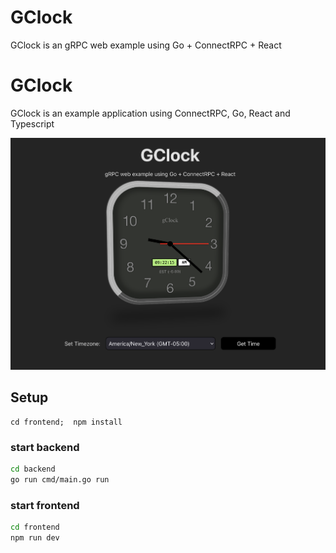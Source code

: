 
# GClock

GClock is an gRPC web example using Go + ConnectRPC + React


# GClock

GClock is an example application using ConnectRPC, Go, React and Typescript

![Screenshot](assets/screenshot-1.png)


## Setup

```
cd frontend;  npm install
```


### start backend
```sh
cd backend
go run cmd/main.go run
```

### start frontend
```sh
cd frontend
npm run dev
```
